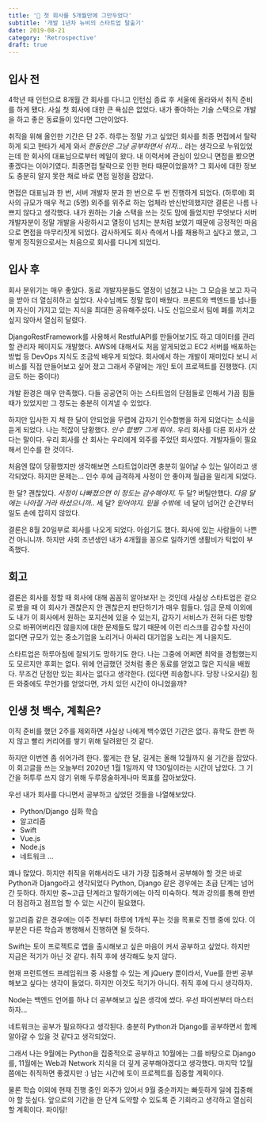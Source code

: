 ```yaml
---
title: '🤯 첫 회사를 5개월만에 그만두었다'
subtitle: '개발 1년차 뉴비의 스타트업 탈출기'
date: 2019-08-21
category: 'Retrospective'
draft: true
---
```


## 입사 전

4학년 때 인턴으로 8개월 간 회사를 다니고 인턴십 종료 후 서울에 올라와서 취직 준비를 하게 됐다.
사실 첫 회사에 대한 큰 욕심은 없었다.
내가 좋아하는 기술 스택으로 개발을 하고 좋은 동료들이 있다면 그만이었다.

취직을 위해 올인한 기간은 단 2주.
하루는 정말 가고 싶었던 회사를 최종 면접에서 탈락하게 되고 현타가 세게 와서 *한동안은 그냥 공부하면서 쉬자...* 라는 생각으로 누워있었는데 한 회사의 대표님으로부터 메일이 왔다.
내 이력서에 관심이 있으니 면접을 봤으면 좋겠다는 이야기였다.
최종면접 탈락으로 인한 현타 때문이었을까? 그 회사에 대한 정보도 충분히 알지 못한 채로 바로 면접 일정을 잡았다.

면접은 대표님과 한 번, 서버 개발자 분과 한 번으로 두 번 진행하게 되었다. (하루에)
회사의 규모가 매우 적고 (5명) 외주를 위주로 하는 업체라 반신반의했지만 결론은 나름 나쁘지 않다고 생각했다.
내가 원하는 기술 스택을 쓰는 것도 맘에 들었지만 무엇보다 서버 개발자분이 정말 개발을 사랑하시고 열정이 넘치는 분처럼 보였기 때문에 긍정적인 마음으로 면접을 마무리짓게 되었다.
감사하게도 회사 측에서 나를 채용하고 싶다고 했고, 그렇게 정직원으로서는 처음으로 회사를 다니게 되었다.

## 입사 후

회사 분위기는 매우 좋았다.
동료 개발자분들도 열정이 넘쳤고 나는 그 모습을 보고 자극을 받아 더 열심히하고 싶었다.
사수님께도 정말 많이 배웠다.
프론트와 백엔드를 넘나들며 자신이 가지고 있는 지식을 최대한 공유해주셨다.
나도 신입으로서 팀에 폐를 끼치고 싶지 않아서 열심히 달렸다.

DjangoRestFramework를 사용해서 RestfulAPI를 만들어보기도 하고 데이터를 관리할 관리자 페이지도 개발했다.
AWS에 대해서도 처음 알게되었고 EC2 서버를 배포하는 방법 등 DevOps 지식도 조금씩 배우게 되었다.
회사에서 하는 개발이 재미있다 보니 서비스를 직접 만들어보고 싶어 졌고 그래서 주말에는 개인 토이 프로젝트를 진행했다. (지금도 하는 중이다)

개발 환경은 매우 만족했다.
다들 공공연히 아는 스타트업의 단점들로 인해서 가끔 힘들 때가 있었지만 그 정도는 충분히 이겨낼 수 있었다.

하지만 입사한 지 채 한 달이 안되었을 무렵에 갑자기 인수합병을 하게 되었다는 소식을 듣게 되었다.
나는 적잖이 당황했다.
*인수 합병? 그게 뭐야..* 우리 회사를 다른 회사가 샀다는 말이다.
우리 회사를 산 회사는 우리에게 외주를 주었던 회사였다.
개발자들이 필요해서 인수를 한 것이다.

처음엔 많이 당황했지만 생각해보면 스타트업이라면 충분히 일어날 수 있는 일이라고 생각되었다.
하지만 문제는...
인수 후에 급격하게 사정이 안 좋아져 월급을 밀리게 되었다.

한 달? 괜찮았다. *사정이 나빠졌으면 이 정도는 감수해야지.*
두 달? 버틸만했다. *다음 달에는 나아질 거라 하셨으니까..*
세 달? *믿어야지. 믿을 수밖에.*
네 달이 넘어간 순간부터 일도 손에 잡히지 않았다.

결론은 8월 20일부로 회사를 나오게 되었다.
아쉽기도 했다. 회사에 있는 사람들이 나쁜 건 아니니까.
하지만 사회 초년생인 내가 4개월을 꽁으로 일하기엔 생활비가 턱없이 부족했다.

## 회고

결론은 회사를 정할 때 회사에 대해 꼼꼼히 알아보자! 는 것인데 사실상 스타트업은 겉으로 봤을 때 이 회사가 괜찮은지 안 괜찮은지 판단하기가 매우 힘들다.
임금 문제 이외에도 내가 이 회사에서 원하는 포지션에 있을 수 있는지, 갑자기 서비스가 전혀 다른 방향으로 바뀌어버리진 않을지에 대한 문제들도 많기 때문에 이런 리스크를 감수할 자신이 없다면 규모가 있는 중소기업을 노리거나 아싸리 대기업을 노리는 게 나을지도.

스타트업은 하루아침에 잘되기도 망하기도 한다. 나는 그중에 어쩌면 최악을 경험했는지도 모르지만 후회는 없다.
위에 언급했던 것처럼 좋은 동료를 얻었고 많은 지식을 배웠다.
무조건 단점만 있는 회사는 없다고 생각한다. (있다면 죄송합니다. 당장 나오시길)
힘든 와중에도 무언가를 얻었다면, 가치 있던 시간이 아니었을까?

## 인생 첫 백수, 계획은?

이직 준비를 했던 2주를 제외하면 사실상 나에게 백수였던 기간은 없다.
휴학도 한번 하지 않고 빨리 커리어를 쌓기 위해 달려왔던 것 같다.

하지만 이번엔 좀 쉬어가려 한다.
짧게는 한 달, 길게는 올해 12월까지 쉴 기간을 잡았다.
이 회고글을 쓰는 오늘부터 2020년 1월 1일까지 약 130일이라는 시간이 남았다.
그 기간을 허투루 쓰지 않기 위해 두루뭉술하게나마 목표를 잡아보았다.

우선 내가 회사를 다니면서 공부하고 싶었던 것들을 나열해보았다.

- Python/Django 심화 학습
- 알고리즘
- Swift
- Vue.js
- Node.js
- 네트워크
...

꽤나 많았다.
하지만 취직을 위해서라도 내가 가장 집중해서 공부해야 할 것은 바로 Python과 Django라고 생각되었다
Python, Django 같은 경우에는 초급 단계는 넘어간 듯하다.
하지만 중~고급 단계라고 말하기에는 아직 미숙하다.
책과 강의를 통해 한번 더 점검하고 점프업 할 수 있는 시간이 필요했다.

알고리즘 같은 경우에는 이주 전부터 하루에 1개씩 푸는 것을 목표로 진행 중에 있다.
이 부분은 다른 학습과 병행해서 진행하면 될 듯하다.

Swift는 토이 프로젝트로 앱을 출시해보고 싶은 마음이 커서 공부하고 싶었다.
하지만 지금은 적기가 아닌 것 같다. 취직 후에 생각해도 늦지 않다.

현재 프런트엔드 프레임워크 중 사용할 수 있는 게 jQuery 뿐이라서, Vue를 한번 공부해보고 싶다는 생각이 들었다.
하지만 이것도 적기가 아니다. 취직 후에 다시 생각하자.

Node는 백엔드 언어를 하나 더 공부해보고 싶은 생각에 썼다.
우선 파이썬부터 마스터하자...

네트워크는 공부가 필요하다고 생각된다.
충분히 Python과 Django를 공부하면서 함께 알아갈 수 있을 것 같다고 생각되었다.

그래서 나는 9월에는 Python을 집중적으로 공부하고 10월에는 그를 바탕으로 Django를, 11월에는 Web과 Network 지식을 더 깊게 공부해야겠다고 생각했다.
마지막 12월쯤에는 취직하면 좋겠지만 :) 남는 시간에 토이 프로젝트를 집중할 계획이다.

물론 학습 이외에 현재 진행 중인 외주가 있어서 9월 중순까지는 빠듯하게 일에 집중해야 할 듯싶다.
앞으로의 기간을 한 단계 도약할 수 있도록 준 기회라고 생각하고 열심히 할 계획이다. 파이팅!
